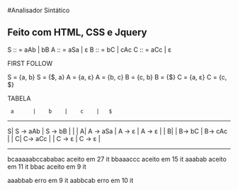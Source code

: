 #Analisador Sintático 

## Feito com HTML, CSS e Jquery

S :: = aAb | bB
A :: = aSa | ε
B :: = bC  | cAc
C :: = aCc | ε


FIRST                 FOLLOW

S = {a, b}          S = {$, a}
A = {a, ε}          A = {b, c}
B = {c, b}          B = {$}
C = {a, ε}          C = {c, $}

TABELA

     a      |    b    |    c    |   $
_________________________________________
S| S -> aAb | S -> bB |         |        |
A| A -> aSa | A -> ε  | A -> ε  |        |
B|          | B-> bC  | B-> cAc |        | 
C| C-> aCc  |         | C -> ε  | C -> ε |
_________________________________________

bcaaaaabccababac aceito em 27 it
bbaaaccc aceito em 15 it
aaabab aceito em 11 it
bbac aceito em 9 it


aaabbab erro em 9 it
aabbcab erro em 10 it